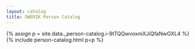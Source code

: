```yaml
---
layout: catalog
title: SWERIK Person Catalog
---
```

{% assign p = site.data._person-catalog.i-9tTQQwvoxmXJiQfaNwGXL4 %}
{% include person-catalog.html p=p %}

